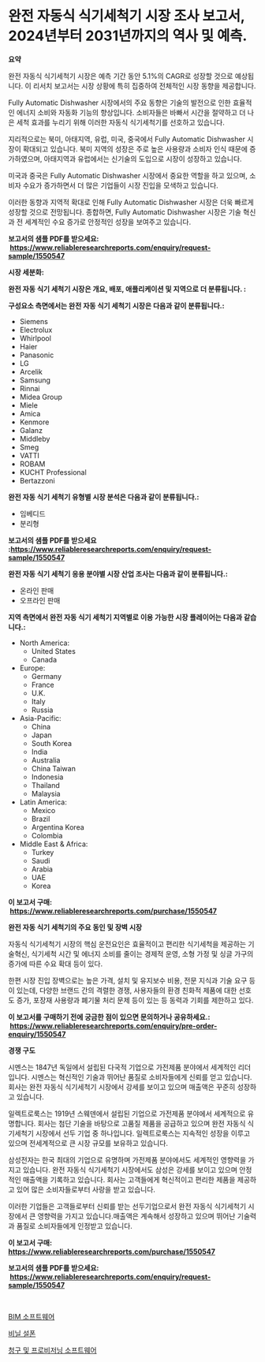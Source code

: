 <p><h1>완전 자동식 식기세척기 시장 조사 보고서, 2024년부터 2031년까지의 역사 및 예측.</h1></p><p><strong>요약</strong></p>
<p><p>완전 자동식 식기세척기 시장은 예측 기간 동안 5.1%의 CAGR로 성장할 것으로 예상됩니다. 이 리서치 보고서는 시장 상황에 특히 집중하여 전체적인 시장 동향을 제공합니다. </p><p>Fully Automatic Dishwasher 시장에서의 주요 동향은 기술의 발전으로 인한 효율적인 에너지 소비와 자동화 기능의 향상입니다. 소비자들은 바빠서 시간을 절약하고 더 나은 세척 효과를 누리기 위해 이러한 자동식 식기세척기를 선호하고 있습니다.</p><p>지리적으로는 북미, 아태지역, 유럽, 미국, 중국에서 Fully Automatic Dishwasher 시장이 확대되고 있습니다. 북미 지역의 성장은 주로 높은 사용량과 소비자 인식 때문에 증가하였으며, 아태지역과 유럽에서는 신기술의 도입으로 시장이 성장하고 있습니다. </p><p>미국과 중국은 Fully Automatic Dishwasher 시장에서 중요한 역할을 하고 있으며, 소비자 수요가 증가하면서 더 많은 기업들이 시장 진입을 모색하고 있습니다.</p><p>이러한 동향과 지역적 확대로 인해 Fully Automatic Dishwasher 시장은 더욱 빠르게 성장할 것으로 전망됩니다. 종합하면, Fully Automatic Dishwasher 시장은 기술 혁신과 전 세계적인 수요 증가로 안정적인 성장을 보여주고 있습니다.</p></p>
<p><strong>보고서의 샘플 PDF를 받으세요: &nbsp;<a href="https://www.reliableresearchreports.com/enquiry/request-sample/1550547">https://www.reliableresearchreports.com/enquiry/request-sample/1550547</a></strong></p>
<p><strong>시장 세분화:</strong></p>
<p><strong> 완전 자동 식기 세척기 시장은 개요, 배포, 애플리케이션 및 지역으로 더 분류됩니다. :</strong></p>
<p><strong>구성요소 측면에서는 완전 자동 식기 세척기 시장은 다음과 같이 분류됩니다.:</strong></p>
<p><ul><li>Siemens</li><li>Electrolux</li><li>Whirlpool</li><li>Haier</li><li>Panasonic</li><li>LG</li><li>Arcelik</li><li>Samsung</li><li>Rinnai</li><li>Midea Group</li><li>Miele</li><li>Amica</li><li>Kenmore</li><li>Galanz</li><li>Middleby</li><li>Smeg</li><li>VATTI</li><li>ROBAM</li><li>KUCHT Professional</li><li>Bertazzoni</li></ul></p>
<p><strong> 완전 자동 식기 세척기 유형별 시장 분석은 다음과 같이 분류됩니다.:</strong></p>
<p><ul><li>임베디드</li><li>분리형</li></ul></p>
<p><strong>보고서의 샘플 PDF를 받으세요 :<a href="https://www.reliableresearchreports.com/enquiry/request-sample/1550547">https://www.reliableresearchreports.com/enquiry/request-sample/1550547</a></strong></p>
<p><strong> 완전 자동 식기 세척기 응용 분야별 시장 산업 조사는 다음과 같이 분류됩니다.:</strong></p>
<p><ul><li>온라인 판매</li><li>오프라인 판매</li></ul></p>
<p><strong>지역 측면에서 완전 자동 식기 세척기 지역별로 이용 가능한 시장 플레이어는 다음과 같습니다.:</strong></p>
<p><ul>
    <li>
        North America:
        <ul>
            <li>United States</li>
            <li>Canada</li>
        </ul>
    </li>
    <li>
        Europe:
        <ul>
            <li>Germany</li>
            <li>France</li>
            <li>U.K.</li>
            <li>Italy</li>
            <li>Russia</li>
        </ul>
    </li>
    <li>
        Asia-Pacific:
        <ul>
            <li>China</li>
            <li>Japan</li>
            <li>South Korea</li>
            <li>India</li>
            <li>Australia</li>
            <li>China Taiwan</li>
            <li>Indonesia</li>
            <li>Thailand</li>
            <li>Malaysia</li>
        </ul>
    </li>
    <li>
        Latin America:
        <ul>
            <li>Mexico</li>
            <li>Brazil</li>
            <li>Argentina Korea</li>
            <li>Colombia</li>
        </ul>
    </li>
    <li>
        Middle East & Africa:
        <ul>
            <li>Turkey</li>
            <li>Saudi</li>
            <li>Arabia</li>
            <li>UAE</li>
            <li>Korea</li>
        </ul>
    </li>
    </ul></p>
<p><strong>이 보고서 구매: &nbsp;<a href="https://www.reliableresearchreports.com/purchase/1550547">https://www.reliableresearchreports.com/purchase/1550547</a></strong></p>
<p><strong>완전 자동 식기 세척기의 주요 동인 및 장벽 시장</strong></p>
<p><p>자동식 식기세척기 시장의 핵심 운전요인은 효율적이고 편리한 식기세척을 제공하는 기술혁신, 식기세척 시간 및 에너지 소비를 줄이는 경제적 운영, 소형 가정 및 싱글 가구의 증가에 따른 수요 확대 등이 있다. </p><p>한편 시장 진입 장벽으로는 높은 가격, 설치 및 유지보수 비용, 전문 지식과 기술 요구 등이 있는데, 다양한 브랜드 간의 격렬한 경쟁, 사용자들의 환경 친화적 제품에 대한 선호도 증가, 포장재 사용량과 폐기물 처리 문제 등이 있는 등 동력과 기회를 제한하고 있다.</p></p>
<p><strong>이 보고서를 구매하기 전에 궁금한 점이 있으면 문의하거나 공유하세요.: &nbsp;<a href="https://www.reliableresearchreports.com/enquiry/pre-order-enquiry/1550547">https://www.reliableresearchreports.com/enquiry/pre-order-enquiry/1550547</a></strong></p>
<p><strong>경쟁 구도</strong></p>
<p><p>시멘스는 1847년 독일에서 설립된 다국적 기업으로 가전제품 분야에서 세계적인 리더입니다. 시멘스는 혁신적인 기술과 뛰어난 품질로 소비자들에게 신뢰를 얻고 있습니다. 회사는 완전 자동식 식기세척기 시장에서 강세를 보이고 있으며 매출액은 꾸준히 성장하고 있습니다.</p><p>일렉트로룩스는 1919년 스웨덴에서 설립된 기업으로 가전제품 분야에서 세계적으로 유명합니다. 회사는 첨단 기술을 바탕으로 고품질 제품을 공급하고 있으며 완전 자동식 식기세척기 시장에서 선두 기업 중 하나입니다. 일렉트로룩스는 지속적인 성장을 이루고 있으며 전세계적으로 큰 시장 규모를 보유하고 있습니다.</p><p>삼성전자는 한국 최대의 기업으로 유명하며 가전제품 분야에서도 세계적인 영향력을 가지고 있습니다. 완전 자동식 식기세척기 시장에서도 삼성은 강세를 보이고 있으며 안정적인 매출액을 기록하고 있습니다. 회사는 고객들에게 혁신적이고 편리한 제품을 제공하고 있어 많은 소비자들로부터 사랑을 받고 있습니다.</p><p>이러한 기업들은 고객들로부터 신뢰를 받는 선두기업으로서 완전 자동식 식기세척기 시장에서 큰 영향력을 가지고 있습니다.매출액은 계속해서 성장하고 있으며 뛰어난 기술력과 품질로 소비자들에게 인정받고 있습니다.</p></p>
<p><strong>이 보고서 구매: &nbsp; <a href="https://www.reliableresearchreports.com/purchase/1550547">https://www.reliableresearchreports.com/purchase/1550547</a></strong></p>
<p><strong>보고서의 샘플 PDF를 받으세요: &nbsp;<a href="https://www.reliableresearchreports.com/enquiry/request-sample/1550547">https://www.reliableresearchreports.com/enquiry/request-sample/1550547</a></strong><strong></strong></p>
<p>&nbsp;</p>
<p><p><a href="https://github.com/Howaoole34545/Market-Research-Report-List-1/blob/main/27021656121.md">BIM 소프트웨어</a></p><p><a href="https://github.com/sougarounis/Market-Research-Report-List-3/blob/main/79019096119.md">비닐 설폰</a></p><p><a href="https://github.com/vs2869dizt0/Market-Research-Report-List-1/blob/main/42933616120.md">청구 및 프로비저닝 소프트웨어</a></p></p>